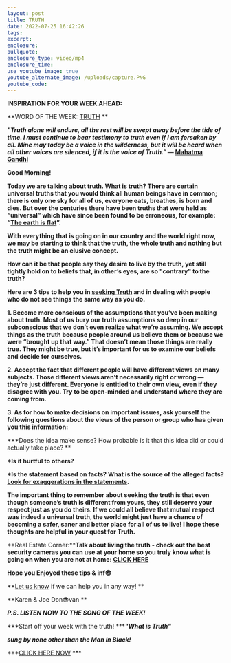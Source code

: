 ```yaml
---
layout: post
title: TRUTH
date: 2022-07-25 16:42:26
tags:
excerpt:
enclosure:
pullquote:
enclosure_type: video/mp4
enclosure_time:
use_youtube_image: true
youtube_alternate_image: /uploads/capture.PNG
youtube_code:
---
```

**INSPIRATION FOR YOUR WEEK AHEAD:**

**WORD OF THE WEEK: [TRUTH](https://youtu.be/mmmIrB9Rebc) **

***"Truth alone will endure, all the rest will be swept away before the tide of time. I must continue to bear testimony to truth even if I am forsaken by all. Mine may today be a voice in the wilderness, but it will be heard when all other voices are silenced, if it is the voice of Truth."* — [Mahatma Gandhi](https://www.yourarticlelibrary.com/mahatma-gandhi/mahatma-gandhis-views-on-truth/38535)**

**Good Morning\!**

**Today we are talking about truth. What is truth? There are certain universal truths that you would think all human beings have in common; there is only one sky for all of us, everyone eats, breathes, is born and dies. But over the centuries there have been truths that were held as “universal” which have since been found to be erroneous, for example: “[The earth is flat](https://en.wikipedia.org/wiki/Myth_of_the_flat_Earth)”.**

**With everything that is going on in our country and the world right now, we may be starting to think that the truth, the whole truth and nothing but the truth might be an elusive concept.**

**How can it be that people say they desire to live by the truth, yet still tightly hold on to beliefs that, in other’s eyes, are so "contrary" to the truth?**

**Here are 3 tips to help you in [seeking Truth](https://ethos3.com/useful-tips-ted-talk-seek-truth-era-fake-news/#:~:text=Useful%20Tips%20from%20the%20TED%20Talk%20%E2%80%9CHow%20to,the%20form%20of%20a%20call%20to%20action.%20) and in dealing with people who do not see things the same way as you do.**

**1\. Become more conscious of the assumptions that you’ve been making about truth. Most of us bury our truth assumptions so deep in our subconscious that we don’t even realize what we’re assuming. We accept things as the truth because people around us believe them or because we were “brought up that way.” That doesn’t mean those things are really true. They might be true, but it’s important for us to examine our beliefs and decide for ourselves.**

**2\. Accept the fact that different people will have different views on many subjects. Those different views aren’t necessarily right or wrong — they’re just different. Everyone is entitled to their own view, even if they disagree with you. Try to be open-minded and understand where they are coming from.**

**3\. As for how to make decisions on important issues, ask yourself** the **following questions about the views of the person or group who has given you this information:**

**\*Does the idea make sense? How probable is it that this idea did or could actually take place? **

**\*Is it hurtful to others?**

**\*Is the statement based on facts? What is the source of the alleged facts? [Look for exaggerations in the statements](https://learnsafe.com/fact-or-fake-how-to-fact-check-online-articles/).**

**The important thing to remember about seeking the truth is that even though someone’s truth is different from yours, they still deserve your respect just as you do theirs. If we could all believe that mutual respect was indeed a universal truth, the world might just have a chance of becoming a safer, saner and better place for all of us to live\! I hope these thoughts are helpful in your quest for Truth.**

**Real Estate Corner:****Talk about living the truth - check out the best security cameras you can use at your home so you truly know what is going on when you are not at home: [CLICK HERE](https://www.tomsguide.com/best-picks/best-home-security-cameras)**

**Hope you Enjoyed these tips & inf😎**

**[Let us know](https://tampabayrealestatevideoblog.com/contact) if we can help you in any way\! **

**Karen & Joe Don😎van **

 ***P.S. LISTEN NOW TO THE SONG OF THE WEEK\!***

 ***Start off your week with the truth\! ******"What is Truth"***

 ***sung by none other than the Man in Black\!***

 ***[CLICK HERE NOW](https://youtu.be/S0KQWTBljjg) ***
